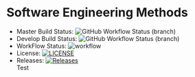 # Software Engineering Methods
* Master Build Status: ![GitHub Workflow Status (branch)](https://img.shields.io/github/workflow/status/SavittK/sem/A%20workflow%20for%20my%20Hello%20World%20App/master)  
* Develop Build Status: ![GitHub Workflow Status (branch)](https://img.shields.io/github/workflow/status/SavittK/sem/A%20workflow%20for%20my%20Hello%20World%20App/develop)  
* WorkFlow Status: ![workflow](https://github.com/SavittK/sem/actions/workflows/main.yml/badge.svg)  
* License: [![LICENSE](https://img.shields.io/github/license/SavittK/sem.svg?style=flat-square)](https://github.com/SavittK/sem/blob/master/LICENSE)    
* Releases: [![Releases](https://img.shields.io/github/release/SavittK/sem/all.svg?style=flat-square)](https://github.com/SavittK/sem/releases)  
Test
